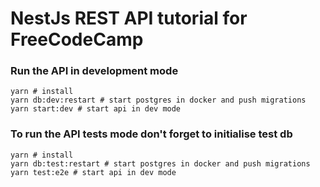 # NestJs REST API tutorial for FreeCodeCamp


### Run the API in development mode
```shell
yarn # install
yarn db:dev:restart # start postgres in docker and push migrations
yarn start:dev # start api in dev mode
```

### To run the API tests mode don't forget to initialise test db
```shell
yarn # install
yarn db:test:restart # start postgres in docker and push migrations
yarn test:e2e # start api in dev mode
```
